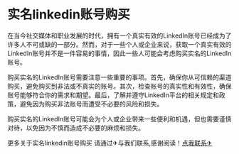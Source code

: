 # 实名linkedin账号购买

在当今社交媒体和职业发展的时代，拥有一个真实有效的LinkedIn账号已经成为了许多人不可或缺的一部分。然而，对于一些个人或企业来说，获取一个真实有效的LinkedIn账号并不是一件容易的事情，因此一些人可能会考虑购买实名的LinkedIn账号。

购买实名的LinkedIn账号需要注意一些重要的事项。首先，确保你从可信赖的渠道购买，避免购买到非法或不真实的账号。其次，检查账号的真实性和有效性，确保账号能够符合你的需求和期望。最后，了解并遵守LinkedIn平台的相关规定和政策，避免因为购买非法账号而遭受不必要的风险和损失。

购买实名的LinkedIn账号可能会为个人或企业带来一些便利和机遇，但也需要谨慎对待，以免因为不慎而造成不必要的麻烦和损失。

更多关于实名linkedin账号购买 请通过✈与我们联系,感谢阅读！[点我联系✈](https://faq.G208.com)
